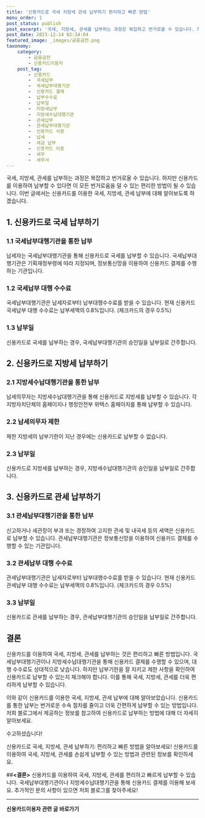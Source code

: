 ```yaml
---
title: '신용카드로 국세 지방세 관세 납부하기 편리하고 빠른 방법'
menu_order: 1
post_status: publish
post_excerpt: '국세, 지방세, 관세를 납부하는 과정은 복잡하고 번거로울 수 있습니다. 하지만 신용카드를 이용하여 납부할 수 있다면 이 모든 번거로움을 덜 수 있는 편리한 방법이 될 수 있습니다. 이번 글에서는 신용카드를 이용한 국세, 지방세, 관세 납부에 대해 알아보도록 하겠습니다.'
post_date: 2023-12-14 02:34:04
featured_image: _images/금융금전.png
taxonomy:
    category:
        - 금융금전
        - 신용카드이용자
    post_tag:
        - 신용카드
        -  국세납부
        -  국세납부대행기관
        -  신용카드 결제
        -  납부수수료
        -  납부일
        -  지방세납부
        -  지방세수납대행기관
        -  관세납부
        -  관세납부대행기관
        -  신용카드 사용
        -  납세
        -  세금 납부
        -  신용카드 이용
        -  세무
        -  세무서
---
```



국세, 지방세, 관세를 납부하는 과정은 복잡하고 번거로울 수 있습니다. 하지만 신용카드를 이용하여 납부할 수 있다면 이 모든 번거로움을 덜 수 있는 편리한 방법이 될 수 있습니다. 이번 글에서는 신용카드를 이용한 국세, 지방세, 관세 납부에 대해 알아보도록 하겠습니다.

## 1. 신용카드로 국세 납부하기
### 1.1 국세납부대행기관을 통한 납부
납세자는 국세납부대행기관을 통해 신용카드로 국세를 납부할 수 있습니다. 국세납부대행기관은 기획재정부령에 따라 지정되며, 정보통신망을 이용하여 신용카드 결제를 수행하는 기관입니다.

### 1.2 국세납부 대행 수수료
국세납부대행기관은 납세자로부터 납부대행수수료를 받을 수 있습니다. 현재 신용카드 국세납부 대행 수수료는 납부세액의 0.8%입니다. (체크카드의 경우 0.5%)

### 1.3 납부일
신용카드로 국세를 납부하는 경우, 국세납부대행기관의 승인일을 납부일로 간주합니다.

## 2. 신용카드로 지방세 납부하기
### 2.1 지방세수납대행기관을 통한 납부
납세의무자는 지방세수납대행기관을 통해 신용카드로 지방세를 납부할 수 있습니다. 각 지방자치단체의 홈페이지나 행정안전부 위택스 홈페이지를 통해 납부할 수 있습니다.

### 2.2 납세의무자 제한
제한
지방세의 납부기한이 지난 경우에는 신용카드로 납부할 수 없습니다.

### 2.3 납부일
신용카드로 지방세를 납부하는 경우, 지방세수납대행기관의 승인일을 납부일로 간주합니다.

## 3. 신용카드로 관세 납부하기
### 3.1 관세납부대행기관을 통한 납부
신고하거나 세관장이 부과 또는 경정하여 고지한 관세 및 내국세 등의 세액은 신용카드로 납부할 수 있습니다. 관세납부대행기관은 정보통신망을 이용하여 신용카드 결제를 수행할 수 있는 기관입니다.

### 3.2 관세납부 대행 수수료
관세납부대행기관은 납세자로부터 납부대행수수료를 받을 수 있습니다. 현재 신용카드 관세납부 대행 수수료는 납부세액의 0.8%입니다. (체크카드의 경우 0.5%)

### 3.3 납부일
신용카드로 관세를 납부하는 경우, 관세납부대행기관의 승인일을 납부일로 간주합니다.

## 결론
신용카드를 이용하여 국세, 지방세, 관세를 납부하는 것은 편리하고 빠른 방법입니다. 국세납부대행기관이나 지방세수납대행기관을 통해 신용카드 결제를 수행할 수 있으며, 대행 수수료도 상대적으로 낮습니다. 하지만 납부기한을 잘 지키고 제한 사항을 확인하여 신용카드로 납부할 수 있는지 체크해야 합니다. 이를 통해 국세, 지방세, 관세를 더욱 편리하게 납부할 수 있습니다.

이와 같이 신용카드를 이용한 국세, 지방세, 관세 납부에 대해 알아보았습니다. 신용카드를 통한 납부는 번거로운 수속 절차를 줄이고 더욱 간편하게 납부할 수 있는 방법입니다. 저희 블로그에서 제공하는 정보를 참고하여 신용카드로 납부하는 방법에 대해 더 자세히 알아보세요. 

수고하셨습니다!

신용카드로 국세, 지방세, 관세 납부하기: 편리하고 빠른 방법을 알아보세요! 신용카드를 이용하여 국세, 지방세, 관세를 손쉽게 납부할 수 있는 방법과 관련된 정보를 확인하세요.

##__<결론>__
신용카드를 이용하여 국세, 지방세, 관세를 편리하고 빠르게 납부할 수 있습니다. 국세납부대행기관이나 지방세수납대행기관을 통해 신용카드 결제를 이용해 보세요. 추가적인 문의 사항이 있으면 저희 블로그를 찾아주세요!
<!-- wp:separator -->
<hr class="wp-block-separator has-alpha-channel-opacity"/>
<!-- /wp:separator -->

<!-- wp:group {"backgroundColor":"base","layout":{"type":"constrained"}} -->
<div class="wp-block-group has-base-background-color has-background"><!-- wp:paragraph {"align":"center","fontSize":"medium"} -->
<p class="has-text-align-center has-large-font-size"><strong>신용카드이용자 관련 글 바로가기</strong></p>
<!-- /wp:paragraph -->


<!-- wp:latest-posts
{"categories":[{"id":15350,"count":19,"description":"","link":"https://uknowlaw.com/category/%ec%8b%a0%ec%9a%a9%ec%b9%b4%eb%93%9c%ec%9d%b4%ec%9a%a9%ec%9e%90/","name":"신용카드이용자","slug":"신용카드이용자","taxonomy":"category","parent":0,"meta":[],"_links":{"self":[{"href":"https://uknowlaw.com/wp-json/wp/v2/categories/15350"}],"collection":[{"href":"https://uknowlaw.com/wp-json/wp/v2/categories"}],"about":[{"href":"https://uknowlaw.com/wp-json/wp/v2/taxonomies/category"}],"wp:post_type":[{"href":"https://uknowlaw.com/wp-json/wp/v2/posts?categories=15350"}],"curies":[{"name":"wp","href":"https://api.w.org/{rel}","templated":true}]}}],"postsToShow":100,"excerptLength":28,"postLayout":"grid","columns":2,"featuredImageAlign":"left","featuredImageSizeSlug":"large","fontSize":"small"} /--></div>
<!-- /wp:group -->